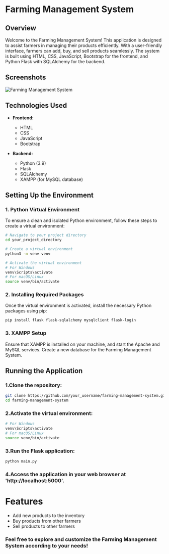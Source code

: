 # Farming Management System

## Overview
Welcome to the Farming Management System! This application is designed to assist farmers in managing their products efficiently. With a user-friendly interface, farmers can add, buy, and sell products seamlessly. The system is built using HTML, CSS, JavaScript, Bootstrap for the frontend, and Python Flask with SQLAlchemy for the backend.

## Screenshots

![Farming Management System](path/to/your/screenshot.png)


## Technologies Used
- **Frontend:**
  - HTML
  - CSS
  - JavaScript
  - Bootstrap

- **Backend:**
  - Python (3.9)
  - Flask
  - SQLAlchemy
  - XAMPP (for MySQL database)

## Setting Up the Environment

### 1. Python Virtual Environment
To ensure a clean and isolated Python environment, follow these steps to create a virtual environment:

```bash
# Navigate to your project directory
cd your_project_directory

# Create a virtual environment
python3 -m venv venv

# Activate the virtual environment
# For Windows
venv\Scripts\activate
# For macOS/Linux
source venv/bin/activate
```
### 2. Installing Required Packages
Once the virtual environment is activated, install the necessary Python packages using pip:

```bash
pip install flask flask-sqlalchemy mysqlclient flask-login
```

### 3. XAMPP Setup
Ensure that XAMPP is installed on your machine, and start the Apache and MySQL services. Create a new database for the Farming Management System.

## Running the Application
### 1.Clone the repository:
```bash
git clone https://github.com/your_username/farming-management-system.git
cd farming-management-system
```
### 2.Activate the virtual environment:
```bash
# For Windows
venv\Scripts\activate
# For macOS/Linux
source venv/bin/activate
```
### 3.Run the Flask application:
```bash
python main.py
```
### 4.Access the application in your web browser at 'http://localhost:5000'.

# Features

 - Add new products to the inventory
 - Buy products from other farmers
 - Sell products to other farmers
### Feel free to explore and customize the Farming Management System according to your needs!
